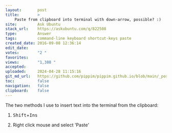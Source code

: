 ```yaml
---
layout:       post
title:        >
    Paste from clipboard into terminal with down-arrow, possible? :)
site:         Ask Ubuntu
stack_url:    https://askubuntu.com/q/822508
type:         Answer
tags:         command-line keyboard shortcut-keys paste
created_date: 2016-09-08 12:36:14
edit_date:    
votes:        "2 "
favorites:    
views:        "1,388 "
accepted:     
uploaded:     2024-04-28 11:15:16
git_md_url:   https://github.com/pippim/pippim.github.io/blob/main/_posts/2016/2016-09-08-Paste-from-clipboard-into-terminal-with-down-arrow_-possible_-__.md
toc:          false
navigation:   false
clipboard:    false
---
```


The two methods I use to insert text into the terminal from the clipboard:

1. <kbd>Shift</kbd>+<kbd>Ins</kbd>

2. Right click mouse and select 'Paste'
